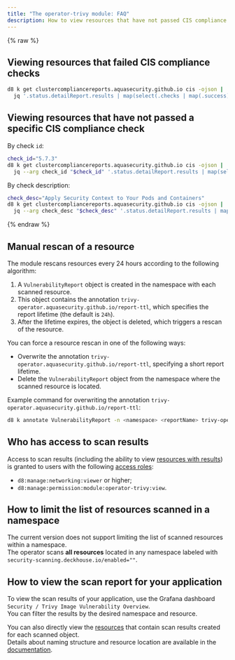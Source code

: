 ```yaml
---
title: "The operator-trivy module: FAQ"
description: How to view resources that have not passed CIS compliance checks in the operator-trivy Deckhouse module.
---
```

{% raw %}

## Viewing resources that failed CIS compliance checks

```bash
d8 k get clustercompliancereports.aquasecurity.github.io cis -ojson | 
  jq '.status.detailReport.results | map(select(.checks | map(.success) | all | not))'
```

## Viewing resources that have not passed a specific CIS compliance check

By check `id`:

```bash
check_id="5.7.3"
d8 k get clustercompliancereports.aquasecurity.github.io cis -ojson | 
  jq --arg check_id "$check_id" '.status.detailReport.results | map(select(.id == $check_id))'
```

By check description:

```bash
check_desc="Apply Security Context to Your Pods and Containers"
d8 k get clustercompliancereports.aquasecurity.github.io cis -ojson |
  jq --arg check_desc "$check_desc" '.status.detailReport.results | map(select(.description == $check_desc))'
```

{% endraw %}

## Manual rescan of a resource

The module rescans resources every 24 hours according to the following algorithm:

1. A `VulnerabilityReport` object is created in the namespace with each scanned resource.  
1. This object contains the annotation `trivy-operator.aquasecurity.github.io/report-ttl`, which specifies the report lifetime (the default is `24h`).  
1. After the lifetime expires, the object is deleted, which triggers a rescan of the resource.  

You can force a resource rescan in one of the following ways:

- Overwrite the annotation `trivy-operator.aquasecurity.github.io/report-ttl`, specifying a short report lifetime.  
- Delete the `VulnerabilityReport` object from the namespace where the scanned resource is located.

Example command for overwriting the annotation `trivy-operator.aquasecurity.github.io/report-ttl`:

```bash
d8 k annotate VulnerabilityReport -n <namespace> <reportName> trivy-operator.aquasecurity.github.io/report-ttl=1s --overwrite
```

## Who has access to scan results

Access to scan results (including the ability to view [resources with results](trivy-cr.html)) is granted to users with the following [access roles](../user-authz/#experimental-access-model):

- `d8:manage:networking:viewer` or higher;
- `d8:manage:permission:module:operator-trivy:view`.

## How to limit the list of resources scanned in a namespace

The current version does not support limiting the list of scanned resources within a namespace.  
The operator scans **all resources** located in any namespace labeled with `security-scanning.deckhouse.io/enabled=""`.

## How to view the scan report for your application

To view the scan results of your application, use the Grafana dashboard `Security / Trivy Image Vulnerability Overview`.  
You can filter the results by the desired namespace and resource.

You can also directly view the [resources](trivy-cr.html) that contain scan results created for each scanned object.  
Details about naming structure and resource location are available in the [documentation](trivy-cr.html).

